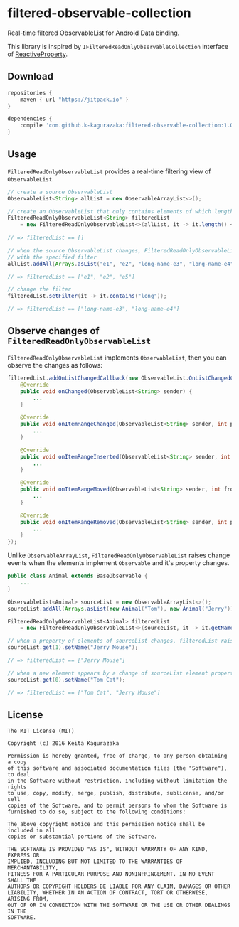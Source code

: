 # filtered-observable-collection

Real-time filtered ObservableList for Android Data binding.

This library is inspired by `IFilteredReadOnlyObservableCollection` interface of [ReactiveProperty](https://github.com/runceel/ReactiveProperty).


## Download

```groovy
repositories {
    maven { url "https://jitpack.io" }
}

dependencies {
    compile 'com.github.k-kagurazaka:filtered-observable-collection:1.0.1'
}
```


## Usage

`FilteredReadOnlyObservableList` provides a real-time filtering view of `ObservableList`.

```java
// create a source ObservableList
ObservableList<String> allList = new ObservableArrayList<>();

// create an ObservableList that only contains elements of which length less than 5
FilteredReadOnlyObservableList<String> filteredList
    = new FilteredReadOnlyObservableList<>(allList, it -> it.length() < 5);
    
// => filteredList == []

// when the source ObservableList changes, FilteredReadOnlyObservableList reflects the change
// with the specified filter
allList.addAll(Arrays.asList("e1", "e2", "long-name-e3", "long-name-e4", "e5"));

// => filteredList == ["e1", "e2", "e5"]

// change the filter
filteredList.setFilter(it -> it.contains("long"));

// => filteredList == ["long-name-e3", "long-name-e4"]
```

## Observe changes of `FilteredReadOnlyObservableList`

`FilteredReadOnlyObservableList` implements `ObservableList`, then you can observe the changes as follows:

```java
filteredList.addOnListChangedCallback(new ObservableList.OnListChangedCallback<ObservableList<String>>() {
    @Override
    public void onChanged(ObservableList<String> sender) {
        ...
    }

    @Override
    public void onItemRangeChanged(ObservableList<String> sender, int positionStart, int itemCount) {
        ...
    }

    @Override
    public void onItemRangeInserted(ObservableList<String> sender, int positionStart, int itemCount) {
        ...
    }

    @Override
    public void onItemRangeMoved(ObservableList<String> sender, int fromPosition, int toPosition, int itemCount) {
        ...
    }

    @Override
    public void onItemRangeRemoved(ObservableList<String> sender, int positionStart, int itemCount) {
        ...
    }
});
```

Unlike `ObservableArrayList`, `FilteredReadOnlyObservableList` raises change events when the elements implement `Observable` and it's property changes.

```java
public class Animal extends BaseObservable {
    ...
}

ObservableList<Animal> sourceList = new ObservableArrayList<>();
sourceList.addAll(Arrays.asList(new Animal("Tom"), new Animal("Jerry")));

FilteredReadOnlyObservableList<Animal> filteredList
    = new FilteredReadOnlyObservableList<>(sourceList, it -> it.getName().length() > 3);

// when a property of elements of sourceList changes, filteredList raises onItemRangeChanged
sourceList.get(1).setName("Jerry Mouse");

// => filteredList == ["Jerry Mouse"]

// when a new element appears by a change of sourceList element property, filteredList raises onItemRangeInserted
sourceList.get(0).setName("Tom Cat");

// => filteredList == ["Tom Cat", "Jerry Mouse"]
```


## License

    The MIT License (MIT)

    Copyright (c) 2016 Keita Kagurazaka

    Permission is hereby granted, free of charge, to any person obtaining a copy
    of this software and associated documentation files (the "Software"), to deal
    in the Software without restriction, including without limitation the rights
    to use, copy, modify, merge, publish, distribute, sublicense, and/or sell
    copies of the Software, and to permit persons to whom the Software is
    furnished to do so, subject to the following conditions:

    The above copyright notice and this permission notice shall be included in all
    copies or substantial portions of the Software.

    THE SOFTWARE IS PROVIDED "AS IS", WITHOUT WARRANTY OF ANY KIND, EXPRESS OR
    IMPLIED, INCLUDING BUT NOT LIMITED TO THE WARRANTIES OF MERCHANTABILITY,
    FITNESS FOR A PARTICULAR PURPOSE AND NONINFRINGEMENT. IN NO EVENT SHALL THE
    AUTHORS OR COPYRIGHT HOLDERS BE LIABLE FOR ANY CLAIM, DAMAGES OR OTHER
    LIABILITY, WHETHER IN AN ACTION OF CONTRACT, TORT OR OTHERWISE, ARISING FROM,
    OUT OF OR IN CONNECTION WITH THE SOFTWARE OR THE USE OR OTHER DEALINGS IN THE
    SOFTWARE.
